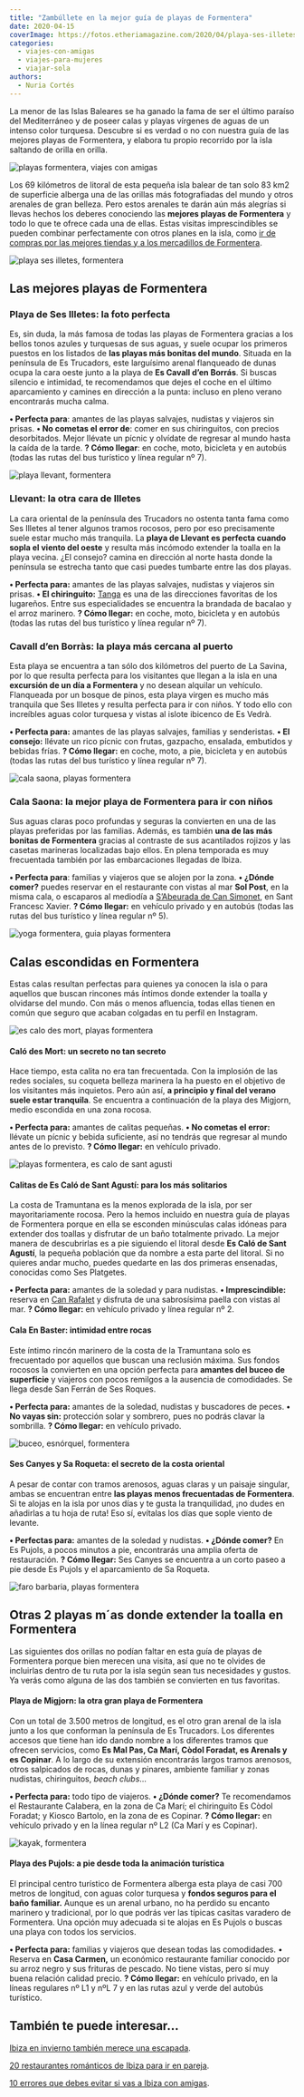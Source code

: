 ```yaml
---
title: "Zambúllete en la mejor guía de playas de Formentera"
date: 2020-04-15
coverImage: https://fotos.etheriamagazine.com/2020/04/playa-ses-illetes-formentera.jpg
categories: 
  - viajes-con-amigas
  - viajes-para-mujeres
  - viajar-sola
authors: 
  - Nuria Cortés
---
```


La menor de las Islas Baleares se ha ganado la fama de ser el último paraíso del Mediterráneo y de poseer calas y playas vírgenes de aguas de un intenso color turquesa. Descubre si es verdad o no con nuestra guía de las mejores playas de Formentera, y elabora tu propio recorrido por la isla saltando de orilla en orilla.

![playas formentera, viajes con amigas](https://fotos.etheriamagazine.com/2020/04/playas-Formentera-01-900x649.jpg "Formentera cuenta con playas idílicas. © O.T. Formentera")

Los 69 kilómetros de litoral de esta pequeña isla balear de tan solo 83 km2 de 
superficie alberga una de las orillas más fotografiadas del mundo y otros arenales de 
gran belleza. Pero estos arenales te darán aún más alegrías si llevas hechos los deberes 
conociendo las **mejores playas de Formentera** y todo lo que te ofrece cada una de 
ellas. Estas visitas imprescindibles se pueden combinar perfectamente con otros planes 
en la isla, como [ir de compras por las mejores tiendas y a los mercadillos de 
Formentera](https://etheriamagazine.com/2018/07/06/de-compras-en-formentera/). 

![playa ses illetes, formentera](https://fotos.etheriamagazine.com/2020/04/playa-ses-illetes-formentera-900x643.jpg "Playa Ses Illetes (Formentera). © O.T. Formentera")

## Las mejores playas de Formentera

### Playa de Ses Illetes: la foto perfecta

Es, sin duda, la más famosa de todas las playas de Formentera gracias a los bellos tonos 
azules y turquesas de sus aguas, y suele ocupar los primeros puestos en los listados de 
**las playas más bonitas del mundo**. Situada en la península de Es Trucadors, este 
larguísimo arenal flanqueado de dunas ocupa la cara oeste junto a la playa de **Es 
Cavall d’en Borrás**. Si buscas silencio e intimidad, te recomendamos que dejes el coche 
en el último aparcamiento y camines en dirección a la punta: incluso en pleno verano 
encontrarás mucha calma. 

**• Perfecta para**: amantes de las playas salvajes, nudistas y viajeros sin prisas. **• 
No cometas el error de**: comer en sus chiringuitos, con precios desorbitados. Mejor 
llévate un pícnic y olvídate de regresar al mundo hasta la caída de la tarde. ****?** 
Cómo llegar**: en coche, moto, bicicleta y en autobús (todas las rutas del bus turístico 
y línea regular nº 7). 

![playa llevant, formentera](https://fotos.etheriamagazine.com/2020/04/formentera-playa-llevant-900x600.jpg "Visita la playa de Llevant en bicicleta (Formentera). © O.T. Formentera")

### Llevant: la otra cara de Illetes

La cara oriental de la península des Trucadors no ostenta tanta fama como Ses Illetes al 
tener algunos tramos rocosos, pero por eso precisamente suele estar mucho más tranquila. 
La **playa de Llevant es perfecta cuando sopla el viento del oeste** y resulta más 
incómodo extender la toalla en la playa vecina. ¿El consejo? camina en dirección al 
norte hasta donde la península se estrecha tanto que casi puedes tumbarte entre las dos 
playas. 

**• Perfecta para:** amantes de las playas salvajes, nudistas y viajeros sin prisas. **• 
El chiringuito:** [Tanga](http://www.restaurantetanga.com) es una de las direcciones 
favoritas de los lugareños. Entre sus especialidades se encuentra la brandada de bacalao 
y el arroz marinero. ****?** Cómo llegar:** en coche, moto, bicicleta y en autobús 
(todas las rutas del bus turístico y línea regular nº 7). 

### Cavall d’en Borràs: la playa más cercana al puerto

Esta playa se encuentra a tan sólo dos kilómetros del puerto de La Savina, por lo que 
resulta perfecta para los visitantes que llegan a la isla en una **excursión de un día a 
Formentera** y no desean alquilar un vehículo. Flanqueada por un bosque de pinos, esta 
playa virgen es mucho más tranquila que Ses Illetes y resulta perfecta para ir con 
niños. Y todo ello con increíbles aguas color turquesa y vistas al islote ibicenco de Es 
Vedrà. 

**• Perfecta para:** amantes de las playas salvajes, familias y senderistas. **• El 
consejo:** llévate un rico pícnic con frutas, gazpacho, ensalada, embutidos y bebidas 
frías. ****?** Cómo llegar:** en coche, moto, a pie, bicicleta y en autobús (todas las 
rutas del bus turístico y línea regular nº 7). 

![cala saona, playas formentera](https://fotos.etheriamagazine.com/2020/04/formentera-playas-Cala-Saona-900x600.jpg "Cala Saona (Formentera). © O.T. Formentera")

### Cala Saona: la mejor playa de Formentera para ir con niños

Sus aguas claras poco profundas y seguras la convierten en una de las playas preferidas 
por las familias. Además, es también **una de las más bonitas de Formentera** gracias al 
contraste de sus acantilados rojizos y las casetas marineras localizadas bajo ellos. En 
plena temporada es muy frecuentada también por las embarcaciones llegadas de Ibiza. 

**• Perfecta para**: familias y viajeros que se alojen por la zona. **• ¿Dónde comer?** 
puedes reservar en el restaurante con vistas al mar **Sol Post**, en la misma cala, o 
escaparos al mediodía a [S’Abeurada de Can 
Simonet](https://www.facebook.com/cansimonet.formentera/), en Sant Francesc Xavier. 
****?** Cómo llegar:** en vehículo privado y en autobús (todas las rutas del bus 
turístico y línea regular nº 5). 

![yoga formentera, guia playas formentera](https://fotos.etheriamagazine.com/2020/04/formentera-yoga-900x589.jpg "Formentera, un buen lugar para desconectar y practicar yoga. © O.T. Formentera")

## Calas escondidas en Formentera

Estas calas resultan perfectas para quienes ya conocen la isla o para aquellos que 
buscan rincones más íntimos donde extender la toalla y olvidarse del mundo. Con más o 
menos afluencia, todas ellas tienen en común que seguro que acaban colgadas en tu perfil 
en Instagram. 

![es calo des mort, playas formentera](https://fotos.etheriamagazine.com/2020/04/formentera-Es-Calo-des-Mort-900x613.jpg "Playa de Es Calo des Mort (Formentera). © O.T. Formentera")

#### Caló des Mort: un secreto no tan secreto

Hace tiempo, esta calita no era tan frecuentada. Con la implosión de las redes sociales, 
su coqueta belleza marinera la ha puesto en el objetivo de los visitantes más inquietos. 
Pero aún así, **a principio y final del verano suele estar tranquila**. Se encuentra a 
continuación de la playa des Migjorn, medio escondida en una zona rocosa. 

**• Perfecta para:** amantes de calitas pequeñas. **• No cometas el error:** llévate un 
pícnic y bebida suficiente, así no tendrás que regresar al mundo antes de lo previsto. 
****?** Cómo llegar:** en vehículo privado. 

![playas formentera, es calo de sant agusti](https://fotos.etheriamagazine.com/2020/04/playa-formentera-900x615.jpg "Es Caló de Sant Agustí (Formentera). © O.T. Formentera")

#### Calitas de Es Caló de Sant Agustí: para los más solitarios

La costa de Tramuntana es la menos explorada de la isla, por ser mayoritariamente 
rocosa. Pero la hemos incluido en nuestra guía de playas de Formentera porque en ella se 
esconden minúsculas calas idóneas para extender dos toallas y disfrutar de un baño 
totalmente privado. La mejor manera de descubrirlas es a pie siguiendo el litoral desde 
**Es Caló de Sant Agustí**, la pequeña población que da nombre a esta parte del litoral. 
Si no quieres andar mucho, puedes quedarte en las dos primeras ensenadas, conocidas como 
Ses Platgetes. 

**• Perfecta para:** amantes de la soledad y para nudistas. **• Imprescindible:** 
reserva en [Can Rafalet](http://www.canrafalet.es) y disfruta de una sabrosísima paella 
con vistas al mar. ****?** Cómo llegar:** en vehículo privado y línea regular nº 2. 

#### Cala En Baster: intimidad entre rocas

Este íntimo rincón marinero de la costa de la Tramuntana solo es frecuentado por 
aquellos que buscan una reclusión máxima. Sus fondos rocosos la convierten en una opción 
perfecta para **amantes del buceo de superficie** y viajeros con pocos remilgos a la 
ausencia de comodidades. Se llega desde San Ferrán de Ses Roques. 

**• Perfecta para:** amantes de la soledad, nudistas y buscadores de peces. **• No vayas 
sin:** protección solar y sombrero, pues no podrás clavar la sombrilla. ****?** Cómo 
llegar:** en vehículo privado. 

![buceo, esnórquel, formentera](https://fotos.etheriamagazine.com/2020/04/buceo-formentera-900x602.jpg "El buceo y el esnórquel, dos actividades en las que iniciarse en Formentera. © O.T. Formentera")

#### Ses Canyes y Sa Roqueta: el secreto de la costa oriental

A pesar de contar con tramos arenosos, aguas claras y un paisaje singular, ambas se 
encuentran entre **las playas menos frecuentadas de Formentera**. Si te alojas en la 
isla por unos días y te gusta la tranquilidad, ¡no dudes en añadirlas a tu hoja de ruta! 
Eso sí, evítalas los días que sople viento de levante. 

**• Perfectas para:** amantes de la soledad y nudistas. **• ¿Dónde comer?** En Es 
Pujols, a pocos minutos a pie, encontrarás una amplia oferta de restauración. ****?** 
Cómo llegar:** Ses Canyes se encuentra a un corto paseo a pie desde Es Pujols y el 
aparcamiento de Sa Roqueta. 

![faro barbaria, playas formentera](https://fotos.etheriamagazine.com/2020/04/formentera-faro-barbaria-900x588.jpg "El faro de Barbaría se hizo famoso gracias a la película 'Lucía y el sexo'. © Amparo Arias")

## Otras 2 playas m´as donde extender la toalla en Formentera

Las siguientes dos orillas no podían faltar en esta guía de playas de Formentera porque 
bien merecen una visita, así que no te olvides de incluirlas dentro de tu ruta por la 
isla según sean tus necesidades y gustos. Ya verás como alguna de las dos también se 
convierten en tus favoritas. 

#### Playa de Migjorn: la otra gran playa de Formentera

Con un total de 3.500 metros de longitud, es el otro gran arenal de la isla junto a los 
que conforman la península de Es Trucadors. Los diferentes accesos que tiene han ido 
dando nombre a los diferentes tramos que ofrecen servicios, como **Es Mal Pas, Ca Marí, 
Còdol Foradat, es Arenals y es Copinar**. A lo largo de su extensión encontrarás largos 
tramos arenosos, otros salpicados de rocas, dunas y pinares, ambiente familiar y zonas 
nudistas, chiringuitos, _beach clubs_… 

**• Perfecta para:** todo tipo de viajeros. **• ¿Dónde comer?** Te recomendamos el 
Restaurante Calabera, en la zona de Ca Marí; el chiringuito Es Còdol Foradat; y Kiosco 
Bartolo, en la zona de es Copinar. ****?** Cómo llegar:** en vehículo privado y en la 
línea regular nº L2 (Ca Marí y es Copinar). 

![kayak, formentera](https://fotos.etheriamagazine.com/2020/04/Formentera-kayak-900x599.jpg "Con una piragua o un kayak podrás llegar a todos los recovecos del litoral de Formentera. © O.T. Formentera")

#### Playa des Pujols: a pie desde toda la animación turística

El principal centro turístico de Formentera alberga esta playa de casi 700 metros de 
longitud, con aguas color turquesa y **fondos seguros para el baño familiar.** Aunque es 
un arenal urbano, no ha perdido su encanto marinero y tradicional, por lo que podrás ver 
las típicas casitas varadero de Formentera. Una opción muy adecuada si te alojas en Es 
Pujols o buscas una playa con todos los servicios. 

**• Perfecta para:** familias y viajeros que desean todas las comodidades. • Reserva en 
**Casa Carmen,** un económico restaurante familiar conocido por su arroz negro y sus 
frituras de pescado. No tiene vistas, pero sí muy buena relación calidad precio. **? 
Cómo llegar:** en vehículo privado, en la líneas regulares nº L1 y nºL 7 y en las rutas 
azul y verde del autobús turístico. 

## También te puede interesar...

[Ibiza en invierno también merece una 
escapada](https://etheriamagazine.com/2021/11/05/planes-viaje-a-ibiza-en-invierno/). 

[20 restaurantes románticos de Ibiza para ir en 
pareja](https://etheriamagazine.com/2020/02/14/20-restaurantes-romanticos-de-ibiza-para-viajes-en-pareja/). 

[10 errores que debes evitar si vas a Ibiza con 
amigas](https://etheriamagazine.com/2018/06/25/viaje-a-ibiza-con-amigas/).
